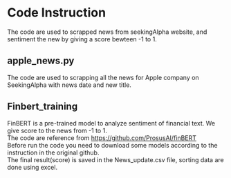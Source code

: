 
# Code Instruction
The code are used to scrapped news from seekingAlpha website, and sentiment the new by giving a score bewteen -1 to 1. 

## apple_news.py
The code are used to scrapping all the news for Apple company on SeekingAlpha with news date and new title.  

## Finbert_training
FinBERT is a pre-trained model to analyze sentiment of financial text. We give score to the news from -1 to 1.    
The code are reference from https://github.com/ProsusAI/finBERT  
Before run the code you need to download some models according to the instruction in the original github.   
The final result(score) is saved in the News_update.csv file, sorting data are done using excel.   

